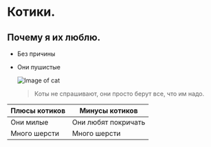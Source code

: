 # Котики.


## Почему я их люблю.


- Без причины
* Они пушистые


  ![Image of cat](https://github.com/blademoon/Markdown/blob/main/Picture/cat.jpg)



  >Коты не спрашивают, они просто берут все,
   что им надо.
  





Плюсы котиков  | Минусы котиков
------------ | -------------
Они милые | Они любят покричать
Много шерсти | Много шерсти
